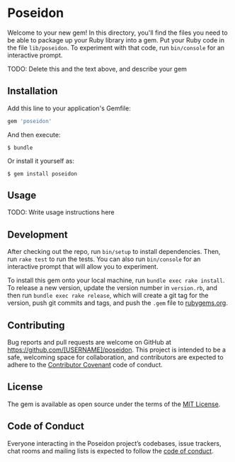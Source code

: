 # Poseidon

Welcome to your new gem! In this directory, you'll find the files you need to be able to package up your Ruby library into a gem. Put your Ruby code in the file `lib/poseidon`. To experiment with that code, run `bin/console` for an interactive prompt.

TODO: Delete this and the text above, and describe your gem

## Installation

Add this line to your application's Gemfile:

```ruby
gem 'poseidon'
```

And then execute:

    $ bundle

Or install it yourself as:

    $ gem install poseidon

## Usage

TODO: Write usage instructions here

## Development

After checking out the repo, run `bin/setup` to install dependencies. Then, run `rake test` to run the tests. You can also run `bin/console` for an interactive prompt that will allow you to experiment.

To install this gem onto your local machine, run `bundle exec rake install`. To release a new version, update the version number in `version.rb`, and then run `bundle exec rake release`, which will create a git tag for the version, push git commits and tags, and push the `.gem` file to [rubygems.org](https://rubygems.org).

## Contributing

Bug reports and pull requests are welcome on GitHub at https://github.com/[USERNAME]/poseidon. This project is intended to be a safe, welcoming space for collaboration, and contributors are expected to adhere to the [Contributor Covenant](http://contributor-covenant.org) code of conduct.

## License

The gem is available as open source under the terms of the [MIT License](http://opensource.org/licenses/MIT).

## Code of Conduct

Everyone interacting in the Poseidon project’s codebases, issue trackers, chat rooms and mailing lists is expected to follow the [code of conduct](https://github.com/[USERNAME]/poseidon/blob/master/CODE_OF_CONDUCT.md).
